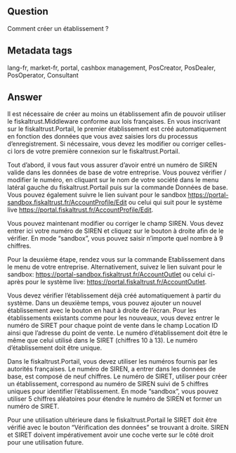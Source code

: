 ## Question
Comment créer un établissement ?

## Metadata tags
lang-fr, market-fr, portal, cashbox management, PosCreator, PosDealer, PosOperator, Consultant

## Answer
Il est nécessaire de créer au moins un établissement afin de pouvoir utiliser le fiskaltrust.Middleware conforme aux lois françaises. En vous inscrivant sur le fiskaltrust.Portail, le premier établissement est créé automatiquement en fonction des données que vous avez saisies lors du processus d’enregistrement. Si nécessaire, vous devez les modifier ou corriger celles-ci lors de votre première connexion sur le fiskaltrust.Portail.

Tout d’abord, il vous faut vous assurer d’avoir entré un numéro de SIREN valide dans les données de base de votre entreprise. Vous pouvez vérifier / modifier le numéro, en cliquant sur le nom de votre société dans le menu latéral gauche du fiskaltrust.Portail puis sur la commande Données de base. Vous pouvez également suivre le lien suivant pour le sandbox https://portal-sandbox.fiskaltrust.fr/AccountProfile/Edit ou celui qui suit pour le système live https://portal.fiskaltrust.fr/AccountProfile/Edit.

Vous pouvez maintenant modifier ou corriger le champ SIREN. Vous devez entrer ici votre numéro de SIREN et cliquez sur le bouton à droite afin de le vérifier. En mode “sandbox”, vous pouvez saisir n’importe quel nombre à 9 chiffres.

Pour la deuxième étape, rendez vous sur la commande Etablissement dans le menu de votre entreprise. Alternativement, suivez le lien suivant pour le sandbox: https://portal-sandbox.fiskaltrust.fr/AccountOutlet ou celui ci-après pour le système live: https://portal.fiskaltrust.fr/AccountOutlet.

Vous devez vérifier l’établissement déjà créé automatiquement à partir du système. Dans un deuxième temps, vous pouvez ajouter un nouvel établissement avec le bouton en haut à droite de l’écran. Pour les établissements existants comme pour les nouveaux, vous devez entrer le numéro de SIRET pour chaque point de vente dans le champ Location ID ainsi que l’adresse du point de vente. Le numéro d’établissement doit être le même que celui utilisé dans le SIRET (chiffres 10 à 13). Le numéro d’établissement doit être unique.

Dans le fiskaltrust.Portail, vous devez utiliser les numéros fournis par les autorités françaises. Le numéro de SIREN, a entrer dans les données de base, est composé de neuf chiffres. Le numéro de SIRET, utiliser pour créer un établissement, correspond au numéro de SIREN suivi de 5 chiffres uniques pour identifier l’établissement. En mode “sandbox”, vous pouvez utiliser 5 chiffres aléatoires pour étendre le numéro de SIREN et former un numéro de SIRET.

Pour une utilisation ultérieure dans le fiskaltrust.Portail le SIRET doit être vérifié avec le bouton “Vérification des données” se trouvant à droite. SIREN et SIRET doivent impérativement avoir une coche verte sur le côté droit pour une utilisation future.
